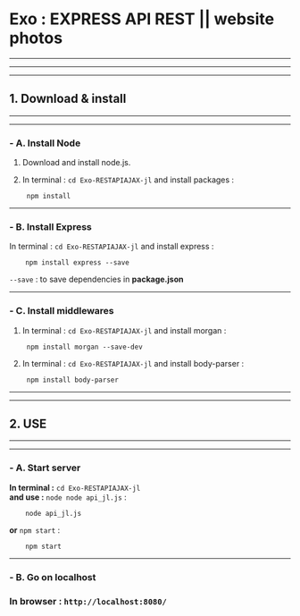 # **Exo :  EXPRESS API REST || website photos**
***
***
***


## **1. Download & install**
***
***
### **- A. Install Node**

1. Download and install node.js.

2. In terminal : `cd Exo-RESTAPIAJAX-jl` and install packages : 

        npm install

---

### **- B. Install Express**
In terminal : `cd Exo-RESTAPIAJAX-jl` and install express : 

        npm install express --save

`--save` : to save dependencies in **package.json**

---

### **- C. Install middlewares**
1. In terminal : `cd Exo-RESTAPIAJAX-jl` and install morgan : 

        npm install morgan --save-dev

2. In terminal : `cd Exo-RESTAPIAJAX-jl` and install body-parser : 

        npm install body-parser
        
***
***
## **2. USE**
***
***


### **- A. Start server**


**In terminal :** `cd Exo-RESTAPIAJAX-jl`  
**and use  :** `node node api_jl.js` :

        node api_jl.js

**or** `npm start` :

        npm start

---

### **- B. Go on localhost**


### **In browser :** `http://localhost:8080/` 